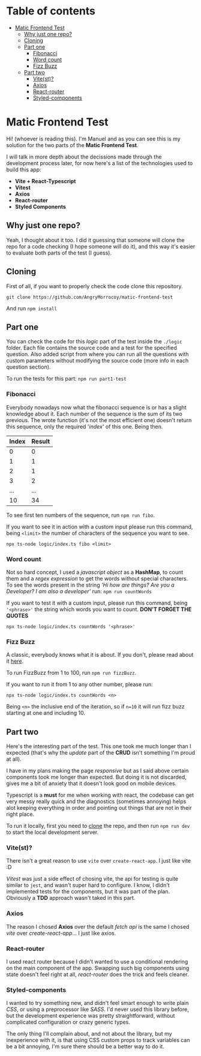 # Table of contents

- [Matic Frontend Test](#matic-frontend-test)
  - [Why just one repo?](#why-just-one-repo)
  - [Cloning](#cloning)
  - [Part one](#part-one)
    - [Fibonacci](#fibonacci)
    - [Word count](#word-count)
    - [Fizz Buzz](#fizz-buzz)
  - [Part two](#part-two)
    - [Vite(st)?](#vitest)
    - [Axios](#axios)
    - [React-router](#react-router)
    - [Styled-components](#styled-components)

# Matic Frontend Test

Hi! (whoever is reading this). I'm Manuel and as you can see this is my solution
for the two parts of the **Matic Frontend Test**.

I will talk in more depth about the decissions made through the development
process later, for now here's a list of the technologies used to build this app:

- **Vite + React-Typescript**
- **Vitest**
- **Axios**
- **React-router**
- **Styled Components**

## Why just one repo?

Yeah, I thought about it too. I did it guessing that someone will clone the repo
for a code checking (I hope someone will do it), and this way it's easier to
evaluate both parts of the test (I guess).

## Cloning

First of all, if you want to properly check the code clone this repository.

`git clone https://github.com/AngryMorrocoy/matic-frontend-test`

And run `npm install`

## Part one

You can check the code for this *logic* part of the test inside the `./logic`
folder. Each file contains the source code and a test for the specified
question. Also added script from where you can run all the questions
with custom parameters without modifying the source code (more info in each
question section).

To run the tests for this part: `npm run part1-test`

### Fibonacci

Everybody nowadays now what the fibonacci sequence is or has a slight knowledge
about it. Each number of the sequence is the sum of its two previous. The wrote
function (it's not the most efficient one) doesn't return this sequence, only
the required '*index*' of this one. Being then.

| Index | Result |
|-------|--------|
| 0     | 0      |
| 1     | 1      |
| 2     | 1      |
| 3     | 2      |
| ...   | ...    |
| 10    | 34     |

To see first ten numbers of the sequence, run `npm run fibo`.

If you want to see it in action with a custom input please run this command,
being `<limit>` the number of characters of the sequence you want to see.

`npx ts-node logic/index.ts fibo <limit>`

### Word count

Not so hard concept, I used a *javascript object* as a **HashMap**, to count
them and a *regex expression* to get the words without special characters. To
see the words present in the string *'Hi how are things? Are you a Developer? I
am also a developer'* run: `npm run countWords`

If you want to test it with a custom input, please run this command, being
`'<phrase>'` the string which words you want to count. **DON'T FORGET THE QUOTES**

`npx ts-node logic/index.ts countWords '<phrase>'`

### Fizz Buzz

A classic, everybody knows what it is about. If you don't, please read about it
[here](https://en.wikipedia.org/wiki/Fizz_buzz).

To run FizzBuzz from 1 to 100, run `npm run fizzBuzz`.

If you want to run it from 1 to any other number, please run:

`npx ts-node logic/index.ts countWords <n>`

Being `<n>` the inclusive end of the iteration, so if `n=10` it will run fizz
buzz starting at one and including 10.

## Part two

Here's the interesting part of the test. This one took me much longer than I
expected (that's why the *update* part of the **CRUD** isn't something I'm proud
at all).

I have in my plans making the page *responsive* but as I said above certain
components took me longer than expected. But doing it is not discarded, gives me
a bit of anxiety that it doesn't look good on mobile devices.

Typescript is a **must** for me when working with react, the codebase can get
very messy really quick and the diagnostics (sometimes annoying) helps alot
keeping everything in order and pointing out things that are not in their
right place.

To run it locally, first you need to [clone](#cloning) the repo, and then run
`npm run dev` to start the local development server.

### Vite(st)?

There isn't a great reason to use `vite` over `create-react-app`. I just like
vite :D

*Vitest* was just a side effect of chosing vite, the api for testing is quite
similar to `jest`, and wasn't super hard to configure. I know, I didn't
implemented tests for the components, but it was part of the plan. Obviously a
**TDD** approach wasn't taked in this part.

### Axios

The reason I chosed **Axios** over the default *fetch api* is the same I chosed
*vite* over *create-react-app*... I just like axios.

### React-router

I used react router because I didn't wanted to use a conditional rendering on
the main component of the app. Swapping such big components using state doesn't
feel right at all, *react-router* does the trick and feels cleaner.

### Styled-components

I wanted to try something new, and didn't feel smart enough to write plain *CSS*,
or using a preprocessor like *SASS*. I'd never used this library before, but the
development experience was pretty straightforward, without complicated
configuration or crazy generic types.

The only thing I'll complain about, and not about the library, but my
inexperience with it, is that using CSS custom props to track variables can be a
bit annoying, I'm sure there should be a better way to do it.
